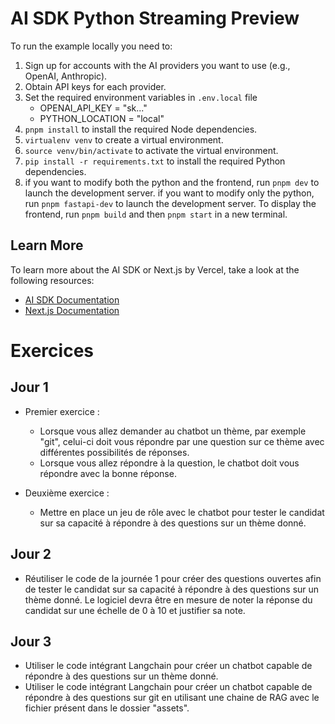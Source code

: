 # AI SDK Python Streaming Preview


To run the example locally you need to:

1. Sign up for accounts with the AI providers you want to use (e.g., OpenAI, Anthropic).
2. Obtain API keys for each provider.
3. Set the required environment variables in `.env.local` file
    - OPENAI_API_KEY = "sk..."
    - PYTHON_LOCATION = "local"
4. `pnpm install` to install the required Node dependencies.
5. `virtualenv venv` to create a virtual environment.
6. `source venv/bin/activate` to activate the virtual environment.
7. `pip install -r requirements.txt` to install the required Python dependencies.
8. if you want to modify both the python and the frontend, run `pnpm dev` to launch the development server.
   if you want to modify only the python, run `pnpm fastapi-dev` to launch the development server. To display the frontend, run `pnpm build` and then `pnpm start` in a new terminal.

## Learn More

To learn more about the AI SDK or Next.js by Vercel, take a look at the following resources:

- [AI SDK Documentation](https://sdk.vercel.ai/docs)
- [Next.js Documentation](https://nextjs.org/docs)


# Exercices

## Jour 1

- Premier exercice : 
   - Lorsque vous allez demander au chatbot un thème, par exemple "git", celui-ci doit vous répondre par une question sur ce thème avec différentes possibilités de réponses.
   - Lorsque vous allez répondre à la question, le chatbot doit vous répondre avec la bonne réponse.

- Deuxième exercice :
    - Mettre en place un jeu de rôle avec le chatbot pour tester le candidat sur sa capacité à répondre à des questions sur un thème donné.


## Jour 2

- Réutiliser le code de la journée 1 pour créer des questions ouvertes afin de tester le candidat sur sa capacité à répondre à des questions sur un thème donné. Le logiciel devra être en mesure de noter la réponse du candidat sur une échelle de 0 à 10 et justifier sa note.


## Jour 3

- Utiliser le code intégrant Langchain pour créer un chatbot capable de répondre à des questions sur un thème donné.
- Utiliser le code intégrant Langchain pour créer un chatbot capable de répondre à des questions sur git en utilisant une chaine de RAG avec le fichier présent dans le dossier "assets".
